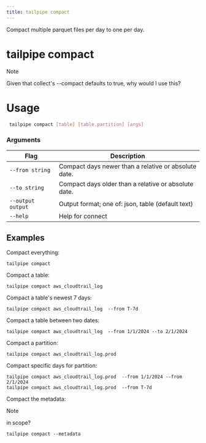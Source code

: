 ```yaml
---
title: tailpipe compact
---
```


Compact multiple parquet files per day to one per day.

# tailpipe compact

>[!NOTE]
> Given that collect's --compact defaults to true, why would I use this?

# Usage
```bash
 tailpipe compact [table] [table.partition] [args]
 ```

### Arguments

| Flag | Description
|-|-
| `--from string`    |  Compact days newer than a relative or absolute date.
| `--to string`      |  Compact days older than a relative or absolute date.
| `--output output`  |  Output format; one of: json, table (default text)
|  `--help`          |  Help for connect

## Examples

Compact everything:

```hcl
tailpipe compact
```

Compact a table:

```hcl
tailpipe compact aws_cloudtrail_log
```

Compact a table's newest 7 days:

```hcl
tailpipe compact aws_cloudtrail_log  --from T-7d
```

Compact a table between two dates:

```hcl
tailpipe compact aws_cloudtrail_log  --from 1/1/2024 --to 2/1/2024
```

Compact a partition:

```
tailpipe compact aws_cloudtrail_log.prod
```

Compact specific days for partition:

```hcl
tailpipe compact aws_cloudtrail_log.prod  --from 1/1/2024 --from 2/1/2024
tailpipe compact aws_cloudtrail_log.prod  --from T-7d
```

Compact the metadata:

>[!NOTE]
> in scope?

```hcl
tailpipe compact --metadata
```

